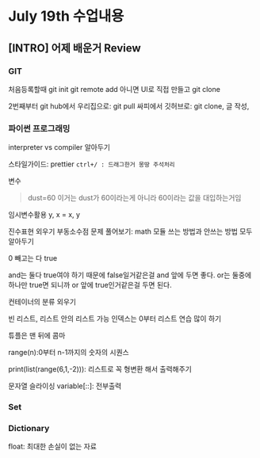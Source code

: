 # July 19th 수업내용

## [INTRO] 어제 배운거 Review

### GIT

처음등록할때
git init
git remote add 아니면 UI로 직접 만들고 git clone

2번째부터
git hub에서 우리집으로: git pull
싸피에서 깃허브로: git clone, 글 작성,

### 파이썬 프로그래밍

interpreter vs compiler 알아두기

스타일가이드: prettier
`ctrl+/ : 드래그한거 몽땅 주석처리`

변수

> dust=60
> 이거는 dust가 60이라는게 아니라 60이라는 값을 대입하는거임

임시변수활용
y, x = x, y

진수표현 외우기
부동소수점 문제 풀어보기: math 모듈 쓰는 방법과 안쓰는 방법 모두 알아두기

0 빼고는 다 true

and는 둘다 true여야 하기 때문에 false일거같은걸 and 앞에 두면 좋다.
or는 둘중에 하나만 true면 되니까 or 앞에 true인거같은걸 두면 된다.

컨테이너의 분류 외우기

빈 리스트, 리스트 안의 리스트 가능
인덱스는 0부터
리스트 연습 많이 하기

튜플은 맨 뒤에 콤마

range(n):0부터 n-1까지의 숫자의 시퀀스

print(list(range(6,1,-2))): 리스트로 꼭 형변환 해서 출력해주기

문자열 슬라이싱
variable[::]: 전부출력

### Set

### Dictionary

float: 최대한 손실이 없는 자료

